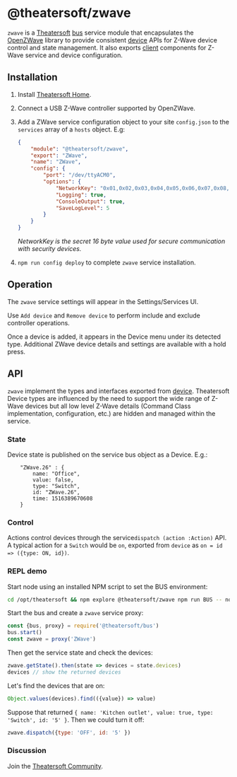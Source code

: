 # @theatersoft/zwave
`zwave` is a [Theatersoft](https://www.theatersoft.com) [bus](https://github.com/theatersoft/bus) service module that
encapsulates the [OpenZWave](https://github.com/OpenZWave) library to provide consistent [device](https://github.com/theatersoft/device) APIs for Z-Wave device control and state management. It also exports [client](https://github.com/theatersoft/client) components for Z-Wave service and device configuration.

## Installation
1. Install [Theatersoft Home](https://www.theatersoft.com/install). 

2. Connect a USB Z-Wave controller supported by OpenZWave.   

3. Add a ZWave service configuration object to your site `config.json` to the `services` array of a `hosts` object. E.g:
    ```json
    {
        "module": "@theatersoft/zwave",
        "export": "ZWave",
        "name": "ZWave",
        "config": {
            "port": "/dev/ttyACM0",
            "options": {
                "NetworkKey": "0x01,0x02,0x03,0x04,0x05,0x06,0x07,0x08,0x09,0x10,0x11,0x12,0x13,0x14,0x15,0x16",
                "Logging": true,
                "ConsoleOutput": true,
                "SaveLogLevel": 5
            }
        }
    }    
    ```
    *NetworkKey is the secret 16 byte value used for secure communication with security devices.*
     
4. `npm run config deploy` to complete `zwave` service installation.

## Operation
The `zwave` service settings will appear in the Settings/Services UI.

Use `Add device` and `Remove device` to perform include and exclude controller operations.

Once a device is added, it appears in the Device menu under its detected type. Additional ZWave device details and settings are available with a hold press.

## API

`zwave` implement the types and interfaces exported from [device](https://github.com/theatersoft/device). Theatersoft Device types are influenced by the need to support the wide range of Z-Wave devices but all low level Z-Wave details (Command Class implementation, configuration, etc.) are hidden and managed within the service. 

### State

Device state is published on the service bus object as a Device. E.g.:
```
    "ZWave.26" : {
        name: "Office",
        value: false,
        type: "Switch",
        id: "ZWave.26",
        time: 1516389670608
    }
```

### Control
Actions control devices through the service`dispatch (action :Action)` API. A typical action for a `Switch` would be `on`, exported from `device` as `on = id => ({type: ON, id})`.

### REPL demo
Start node using an installed NPM script to set the BUS environment: 
```bash
cd /opt/theatersoft && npm explore @theatersoft/zwave npm run BUS -- node
```
Start the bus and create a `zwave` service proxy:
```js
const {bus, proxy} = require('@theatersoft/bus')
bus.start()
const zwave = proxy('ZWave')
```
Then get the service state and check the devices:
```js
zwave.getState().then(state => devices = state.devices)
devices // show the returned devices
```
Let's find the devices that are on:
```js
Object.values(devices).find(({value}) => value)
``` 
Suppose that returned `{ name: 'Kitchen outlet', value: true, type: 'Switch', id: '5' }`. Then we could turn it off:
```js
zwave.dispatch({type: 'OFF', id: '5' })
``` 

### Discussion
Join the [Theatersoft Community](https://community.theatersoft.com).